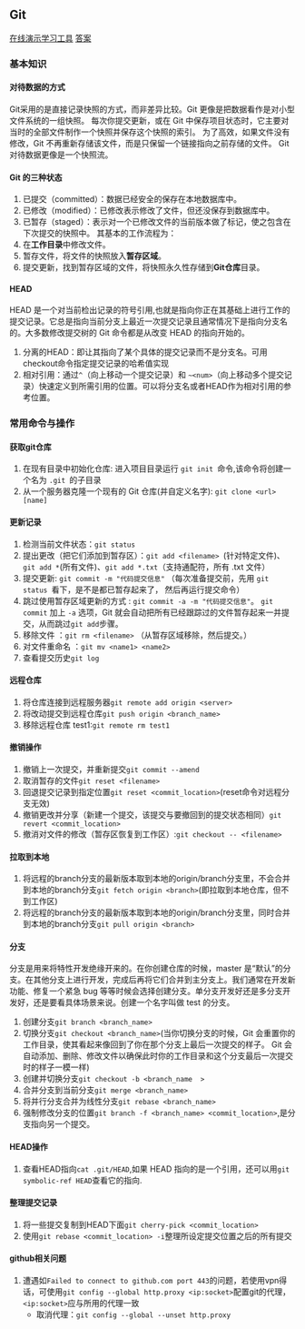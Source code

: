 ## Git
[在线演示学习工具](https://oschina.gitee.io/learn-git-branching/ )
[答案](https://wenku.baidu.com/view/1f250a98c47da26925c52cc58bd63186bdeb925b.html?_wkts_=1688724317240&bdQuery=git%E7%BB%83%E4%B9%A0%E7%BD%91%E7%AB%99%E7%AD%94%E6%A1%88)
### 基本知识
#### 对待数据的方式
 Git采用的是直接记录快照的方式，而非差异比较。Git 更像是把数据看作是对小型文件系统的一组快照。 每次你提交更新，或在 Git 中保存项目状态时，它主要对当时的全部文件制作一个快照并保存这个快照的索引。 为了高效，如果文件没有修改，Git 不再重新存储该文件，而是只保留一个链接指向之前存储的文件。 Git 对待数据更像是一个快照流。
#### Git 的三种状态
1. 已提交（committed）：数据已经安全的保存在本地数据库中。
2. 已修改（modified）：已修改表示修改了文件，但还没保存到数据库中。
3. 已暂存（staged）：表示对一个已修改文件的当前版本做了标记，使之包含在下次提交的快照中。
其基本的工作流程为：
1. 在**工作目录**中修改文件。
2. 暂存文件，将文件的快照放入**暂存区域**。
3. 提交更新，找到暂存区域的文件，将快照永久性存储到**Git仓库**目录。
#### HEAD
HEAD 是一个对当前检出记录的符号引用,也就是指向你正在其基础上进行工作的提交记录。它总是指向当前分支上最近一次提交记录且通常情况下是指向分支名的。大多数修改提交树的 Git 命令都是从改变 HEAD 的指向开始的。
1. 分离的HEAD：即让其指向了某个具体的提交记录而不是分支名。可用checkout命令指定提交记录的哈希值实现
2. 相对引用：通过`^`（向上移动一个提交记录）和 `~<num>`（向上移动多个提交记录）快速定义到所需引用的位置。可以将分支名或者HEAD作为相对引用的参考位置。

### 常用命令与操作
#### 获取git仓库
1. 在现有目录中初始化仓库: 进入项目目录运行 `git init `命令,该命令将创建一个名为 `.git `的子目录
2. 从一个服务器克隆一个现有的 Git 仓库(并自定义名字): `git clone <url> [name]`
#### 更新记录
1. 检测当前文件状态：`git status`
2. 提出更改（把它们添加到暂存区）：`git add <filename> `(针对特定文件)、`git add *`(所有文件)、`git add *.txt`（支持通配符，所有 .txt 文件）
3. 提交更新: `git commit -m "代码提交信息"` （每次准备提交前，先用 `git status `看下，是不是都已暂存起来了， 然后再运行提交命令）
4. 跳过使用暂存区域更新的方式 : `git commit -a -m "代码提交信息"`。 `git commit` 加上 `-a` 选项，Git 就会自动把所有已经跟踪过的文件暂存起来一并提交，从而跳过` git add `步骤。
5. 移除文件 ：`git rm <filename>` （从暂存区域移除，然后提交。）
6. 对文件重命名 ：`git mv <name1> <name2>`
7. 查看提交历史`git log`
#### 远程仓库
1. 将仓库连接到远程服务器`git remote add origin <server>`
2. 将改动提交到远程仓库`git push origin <branch_name>`
3. 移除远程仓库 test1:`git remote rm test1`
#### 撤销操作
1. 撤销上一次提交，并重新提交`git commit --amend`
2. 取消暂存的文件`git reset <filename>`
3. 回退提交记录到指定位置`git reset <commit_location>`(reset命令对远程分支无效)
4. 撤销更改并分享（新建一个提交，该提交与要撤回到的提交状态相同）`git revert <commit_location>`
5. 撤消对文件的修改（暂存区恢复到工作区）:`git checkout -- <filename>`
#### 拉取到本地
1. 将远程的branch分支的最新版本取到本地的origin/branch分支里，不会合并到本地的branch分支`git fetch origin <branch>`(即拉取到本地仓库，但不到工作区)
2. 将远程的branch分支的最新版本取到本地的origin/branch分支里，同时合并到本地的branch分支`git pull origin <branch>`
#### 分支
分支是用来将特性开发绝缘开来的。在你创建仓库的时候，master 是“默认”的分支。在其他分支上进行开发，完成后再将它们合并到主分支上。我们通常在开发新功能、修复一个紧急 bug 等等时候会选择创建分支。单分支开发好还是多分支开发好，还是要看具体场景来说。创建一个名字叫做 test 的分支。
1. 创建分支`git branch <branch_name>`
2. 切换分支`git checkout <branch_name>`(当你切换分支的时候，Git 会重置你的工作目录，使其看起来像回到了你在那个分支上最后一次提交的样子。 Git 会自动添加、删除、修改文件以确保此时你的工作目录和这个分支最后一次提交时的样子一模一样)
3. 创建并切换分支`git checkout -b <branch_name  >`
4. 合并分支到当前分支`git merge <branch_name>`
5. 将并行分支合并为线性分支`git rebase <branch_name>`
6. 强制修改分支的位置`git branch -f <branch_name> <commit_location>`,是分支指向另一个提交。
#### HEAD操作
1. 查看HEAD指向`cat .git/HEAD`,如果 HEAD 指向的是一个引用，还可以用`git symbolic-ref HEAD`查看它的指向.
#### 整理提交记录
1. 将一些提交复制到HEAD下面`git cherry-pick <commit_location>`
2. 使用`git rebase <commit_location> -i`整理所设定提交位置之后的所有提交

#### github相关问题
1. 遭遇如`Failed to connect to github.com port 443`的问题，若使用vpn得话，可使用`git config --global http.proxy <ip:socket>`配置git的代理，`<ip:socket>`应与所用的代理一致
    * 取消代理：`git config --global --unset http.proxy `
